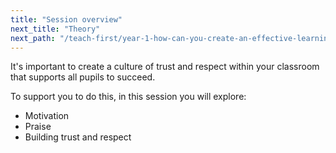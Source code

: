```yaml
---
title: "Session overview"
next_title: "Theory"
next_path: "/teach-first/year-1-how-can-you-create-an-effective-learning-environment/autumn-week-3-ect-theory"
---
```


It's important to create a culture of trust and respect within your classroom that supports all pupils to succeed.

To support you to do this, in this session you will explore:

- Motivation
- Praise
- Building trust and respect
